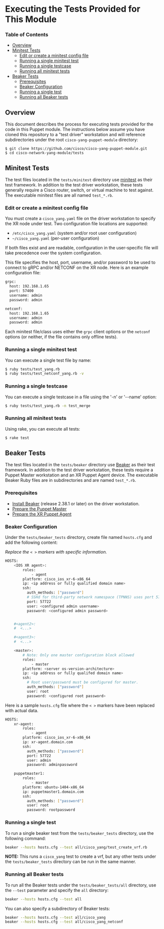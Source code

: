 # Executing the Tests Provided for This Module

### Table of Contents

* [Overview](#overview)
* [Minitest Tests](#minitest)
  * [Edit or create a minitest config file](#minitest-config)
  * [Running a single minitest test](#minitest-single-test)
  * [Running a single testcase](#minitest-single-testcase)
  * [Running all minitest tests](#minitest-all)
* [Beaker Tests](#beaker)
  * [Prerequisites](#beaker-prereqs)
  * [Beaker Configuration](#beaker-config)
  * [Running a single test](#beaker-single-test)
  * [Running all Beaker tests](#beaker-all)

## <a name="overview">Overview</a>

This document describes the process for executing tests provided for the code in this Puppet module. The instructions below assume you have cloned this repository to a "test driver" workstation and will reference subdirectories under the root `cisco-yang-puppet-module` directory:

~~~
$ git clone https://github.com/cisco/cisco-yang-puppet-module.git
$ cd cisco-network-yang-module/tests
~~~

## <a name="minitest">Minitest Tests</a>

The test files located in the `tests/minitest` directory use [minitest](https://github.com/seattlerb/minitest/) as their test framework. In addition to the test driver workstation, these tests generally require a Cisco router, switch, or virtual machine to test against.  The executable minitest files are all named `test_*.rb`.

### <a name="minitest-config">Edit or create a minitest config file</a>

You must create a `cisco_yang.yaml` file on the driver workstation to specify the XR node under test. Two configuration file locations are supported:

* `/etc/cisco_yang.yaml` (system and/or root user configuration)
* `~/cisco_yang.yaml` (per-user configuration)

If both files exist and are readable, configuration in the user-specific file will take precedence over the system configuration.

This file specifies the host, port, username, and/or password to be used to connect to gRPC and/or NETCONF on the XR node. Here is an example configuration file:

~~~bash
grpc:
  host: 192.168.1.65
  port: 57400
  username: admin
  password: admin

netconf:
  host: 192.168.1.65
  username: admin
  password: admin
~~~

Each minitest file/class uses either the `grpc` client options or the `netconf` options (or neither, if the file contains only offline tests).

### <a name="minitest-single-test">Running a single minitest test</a>

You can execute a single test file by name:

```bash
$ ruby tests/test_yang.rb
$ ruby tests/test_netconf_yang.rb -v
```

### <a name="minitest-single-testcase">Running a single testcase</a>

You can execute a single testcase in a file using the '-n' or '--name' option:

```bash
$ ruby tests/test_yang.rb -n test_merge
```

### <a name="minitest-all">Running all minitest tests</a>


Using rake, you can execute all tests:

```bash
$ rake test
```


## <a name="beaker">Beaker Tests</a>

The test files located in the `tests/beaker` directory use [Beaker](https://github.com/puppetlabs/beaker) as their test framework. In addition to the test driver workstation, these tests require a Puppet Master workstation and an XR Puppet Agent device.  The executable Beaker Ruby files are in subdirectories and are named `test_*.rb`.

### <a name="beaker-prereqs">Prerequisites</a>

* [Install Beaker](https://github.com/puppetlabs/beaker/wiki/Beaker-Installation) (release 2.38.1 or later) on the driver workstation.
* [Prepare the Puppet Master](../README.md#puppet-master-setup)
* [Prepare the XR Puppet Agent](README-agent-install.md)

### <a name="beaker-config">Beaker Configuration</a>

Under the `tests/beaker_tests` directory, create file named `hosts.cfg` and add the following content:

*Replace the `< >` markers with specific information.*

```bash
HOSTS:
    <IOS XR agent>:
        roles:
            - agent
        platform: cisco_ios_xr-6-x86_64
        ip: <ip address or fully qualified domain name>
        ssh:
          auth_methods: ["password"]
          # SSHd for third-party network namespace (TPNNS) uses port 57722
          port: 57722
          user: <configured admin username>
          password: <configured admin password>


    #<agent2>:
    #  <...>

    #<agent3>:
    #  <...>

    <master>:
        # Note: Only one master configuration block allowed
        roles:
            - master
        platform: <server os-version-architecture>
        ip: <ip address or fully qualifed domain name>
        ssh:
          # Root user/password must be configured for master.
          auth_methods: ["password"]
          user: root
          password: <configured root password>
```

Here is a sample `hosts.cfg` file where the `< >` markers have been replaced with actual data.

```bash
HOSTS:
    xr-agent:
        roles:
            - agent
        platform: cisco_ios_xr-6-x86_64
        ip: xr-agent.domain.com
        ssh:
          auth_methods: ["password"]
          port: 57722
          user: admin
          password: adminpassword

    puppetmaster1:
        roles:
            - master
        platform: ubuntu-1404-x86_64
        ip: puppetmaster1.domain.com
        ssh:
          auth_methods: ["password"]
          user: root
          password: rootpassword
```

### <a name="beaker-single-test">Running a single test</a>

To run a single beaker test from the `tests/beaker_tests` directory, use the following command:

```bash
beaker --hosts hosts.cfg --test all/cisco_yang/test_create_vrf.rb
```

**NOTE:** This runs a `cisco_yang` test to create a vrf, but any other tests under the `tests/beaker_tests` directory can be run in the same manner.

### <a name="beaker-all">Running all Beaker tests</a>

To run all the Beaker tests under the `tests/beaker_tests/all` directory, use the `--test` parameter
and specify the `all` directory:

```bash
beaker --hosts hosts.cfg --test all
```

You can also specify a subdirectory of Beaker tests:

```bash
beaker --hosts hosts.cfg --test all/cisco_yang
beaker --hosts hosts.cfg --test all/cisco_yang_netconf
```
